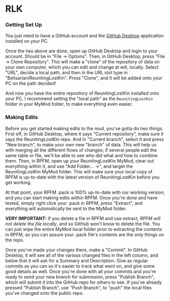 # RLK
 

### Getting Set Up

You just need to have a GitHub account and the [GitHub Desktop](https://desktop.github.com/) application installed on your PC.

Once the two above are done, open up GitHub Desktop and login to your account. Should be in "File -> Options". Then, in GitHub Desktop, press "File -> Clone Repository". This will make a "clone" of the repository of data on your own computer, which you can edit and change at will, locally.
Select "URL", decide a local path, and then in the URL slot type in "Belisarian/ReunitingLostKin". Press "Clone", and it will be added onto your PC on the path decided!

And now you have the entire repository of ReunitingLostKin installed onto your PC. I recommend setting the "local path" as the `ReunitingLostKin` folder in your MyMod folder, to make everything even easier.

### Making Edits

Before you get started making edits to the mod, you've gotta do two things. First off, in GitHub Desktop, where it says "Current repository", make sure it says the ReunitingLostKin repo. And in "Current branch", select it and press "New branch", to make your own new "branch" of data. This will help us with merging all the different flows of changes; if several people edit the same table or file, we'll be able to see who did what and how to combine them.
Then, in RPFM, open up your ReunitingLostKin MyMod, clear out everything within it, and use "Add Folder... ->", and target the ReunitingLostKin MyMod folder. This will make sure your local copy of RPFM is up-to-date with the latest version of ReunitingLostKin before you get working.

At that point, your RPFM .pack is 100% up-to-date with our working version, and you can start making edits within RPFM. 
Once you're done and have tested, simply right click your .pack in RPFM, press "Extract", and everything will automatically be sent to the MyMod folder.

**VERY IMPORTANT:** If you delete a file in RPFM and use extract, *RPFM will not delete the file locally*, and so GitHub won't know to delete the file. You can just wipe the entire MyMod local folder prior to extracting the contents in RPFM, so you can assure your .pack file's contents are the only things on the repo.

Once you've made your changes there, make a "Commit". In GitHub Desktop, it will see all of the various changed files in the left column, and below that it will ask for a Summary and Description. Give as regular commits as you can so it's easier to track what went on, and give some good details as well.
Once you're done with all your commits and you're ready to send your new branch for submission, press "Publish Branch", which will submit it into the GitHub repo for others to see. If you've already pressed "Publish Branch", use "Push Branch", to "push" the local files you've changed onto the public repo.
